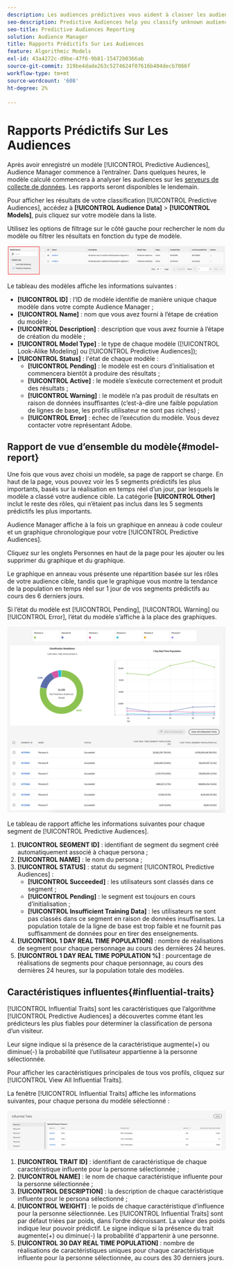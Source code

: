 ```yaml
---
description: Les audiences prédictives vous aident à classer les audiences inconnues en personas distinctes en temps réel à l’aide de la science des données.
seo-description: Predictive Audiences help you classify unknown audiences into distinct personas in real-time, using data science.
seo-title: Predictive Audiences Reporting
solution: Audience Manager
title: Rapports Prédictifs Sur Les Audiences
feature: Algorithmic Models
exl-id: 43a4272c-d9be-47f6-9b81-15472b0366ab
source-git-commit: 319be4dade263c5274624f07616b404decb7066f
workflow-type: tm+mt
source-wordcount: '608'
ht-degree: 2%

---
```


# Rapports Prédictifs Sur Les Audiences

Après avoir enregistré un modèle [!UICONTROL Predictive Audiences], Audience Manager commence à l’entraîner. Dans quelques heures, le modèle calculé commencera à analyser les audiences sur les [serveurs de collecte de données](https://experienceleague.adobe.com/docs/audience-manager/user-guide/reference/system-components/components-data-collection.html#dcs-pcs). Les rapports seront disponibles le lendemain.

Pour afficher les résultats de votre classification [!UICONTROL Predictive Audiences], accédez à **[!UICONTROL Audience Data]** > **[!UICONTROL Models]**, puis cliquez sur votre modèle dans la liste.

Utilisez les options de filtrage sur le côté gauche pour rechercher le nom du modèle ou filtrer les résultats en fonction du type de modèle.

![predictive-audiences-filter](assets/predictive-audiences-filter-models.png)

Le tableau des modèles affiche les informations suivantes :

* **[!UICONTROL ID]** : l’ID de modèle identifie de manière unique chaque modèle dans votre compte Audience Manager ;
* **[!UICONTROL Name]** : nom que vous avez fourni à l’étape de création du modèle ;
* **[!UICONTROL Description]** : description que vous avez fournie à l’étape de création du modèle ;
* **[!UICONTROL Model Type]** : le type de chaque modèle ([!UICONTROL Look-Alike Modeling] ou [!UICONTROL Predictive Audiences]);
* **[!UICONTROL Status]** : l&#39;état de chaque modèle :
   * **[!UICONTROL Pending]** : le modèle est en cours d’initialisation et commencera bientôt à produire des résultats ;
   * **[!UICONTROL Active]** : le modèle s’exécute correctement et produit des résultats ;
   * **[!UICONTROL Warning]** : le modèle n’a pas produit de résultats en raison de données insuffisantes (c’est-à-dire une faible population de lignes de base, les profils utilisateur ne sont pas riches) ;
   * **[!UICONTROL Error]** : échec de l’exécution du modèle. Vous devez contacter votre représentant Adobe.

## Rapport de vue d’ensemble du modèle{#model-report}

Une fois que vous avez choisi un modèle, sa page de rapport se charge. En haut de la page, vous pouvez voir les 5 segments prédictifs les plus importants, basés sur la réalisation en temps réel d’un jour, par lesquels le modèle a classé votre audience cible. La catégorie **[!UICONTROL Other]** inclut le reste des rôles, qui n’étaient pas inclus dans les 5 segments prédictifs les plus importants.

Audience Manager affiche à la fois un graphique en anneau à code couleur et un graphique chronologique pour votre [!UICONTROL Predictive Audiences].

Cliquez sur les onglets Personnes en haut de la page pour les ajouter ou les supprimer du graphique et du graphique.

Le graphique en anneau vous présente une répartition basée sur les rôles de votre audience cible, tandis que le graphique vous montre la tendance de la population en temps réel sur 1 jour de vos segments prédictifs au cours des 6 derniers jours.

Si l’état du modèle est [!UICONTROL Pending], [!UICONTROL Warning] ou [!UICONTROL Error], l’état du modèle s’affiche à la place des graphiques.

![smart-persona-report](assets/predictive-audiences-report.png)

Le tableau de rapport affiche les informations suivantes pour chaque segment de [!UICONTROL Predictive Audiences].

1. **[!UICONTROL SEGMENT ID]** : identifiant de segment du segment créé automatiquement associé à chaque persona ;
1. **[!UICONTROL NAME]** : le nom du persona ;
1. **[!UICONTROL STATUS]** : statut du segment [!UICONTROL Predictive Audiences] :
   * **[!UICONTROL Succeeded]** : les utilisateurs sont classés dans ce segment ;
   * **[!UICONTROL Pending]** : le segment est toujours en cours d’initialisation ;
   * **[!UICONTROL Insufficient Training Data]** : les utilisateurs ne sont pas classés dans ce segment en raison de données insuffisantes. La population totale de la ligne de base est trop faible et ne fournit pas suffisamment de données pour en tirer des enseignements.
1. **[!UICONTROL 1 DAY REAL TIME POPULATION]** : nombre de réalisations de segment pour chaque personnage au cours des dernières 24 heures.
1. **[!UICONTROL 1 DAY REAL TIME POPULATION %]** : pourcentage de réalisations de segments pour chaque personnage, au cours des dernières 24 heures, sur la population totale des modèles.

## Caractéristiques influentes{#influential-traits}

[!UICONTROL Influential Traits] sont les caractéristiques que l’algorithme [!UICONTROL Predictive Audiences] a découvertes comme étant les prédicteurs les plus fiables pour déterminer la classification de persona d’un visiteur.

Leur signe indique si la présence de la caractéristique augmente(+) ou diminue(-) la probabilité que l’utilisateur appartienne à la personne sélectionnée.

Pour afficher les caractéristiques principales de tous vos profils, cliquez sur [!UICONTROL View All Influential Traits].

La fenêtre [!UICONTROL Influential Traits] affiche les informations suivantes, pour chaque persona du modèle sélectionné :

![traits-influents](assets/predictive-audiences-influential-traits.png)

1. **[!UICONTROL TRAIT ID]** : identifiant de caractéristique de chaque caractéristique influente pour la personne sélectionnée ;
1. **[!UICONTROL NAME]** : le nom de chaque caractéristique influente pour la personne sélectionnée ;
1. **[!UICONTROL DESCRIPTION]** : la description de chaque caractéristique influente pour le persona sélectionné ;
1. **[!UICONTROL WEIGHT]** : le poids de chaque caractéristique d’influence pour la personne sélectionnée. Les [!UICONTROL Influential Traits] sont par défaut triées par poids, dans l’ordre décroissant.  La valeur des poids indique leur pouvoir prédictif. Le signe indique si la présence du trait augmente(+) ou diminue(-) la probabilité d&#39;appartenir à une personne.
1. **[!UICONTROL 30 DAY REAL TIME POPULATION]** : nombre de réalisations de caractéristiques uniques pour chaque caractéristique influente pour la personne sélectionnée, au cours des 30 derniers jours.
